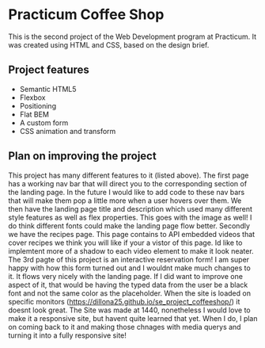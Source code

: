# Practicum Coffee Shop

This is the second project of the Web Development program at Practicum. It was created using HTML and CSS, based on the design brief.

## Project features

- Semantic HTML5
- Flexbox
- Positioning
- Flat BEM
- A custom form
- CSS animation and transform

## Plan on improving the project

This project has many different features to it (listed above). The first page has a working nav bar that will direct you to the corresponding section of the landing page. In the future I would like to add code to these nav bars that will make them pop a little more when a user hovers over them. We then have the landing page title and description which used many different style features as well as flex properties. This goes with the image as well! I do think different fonts could make the landing page flow better. Secondly we have the recipes page. This page contains to API embedded videos that cover recipes we think you will like if your a vistor of this page. Id like to implemtent more of a shadow to each video element to make it look neater. The 3rd pagte of this project is an interactive reservation form! I am super happy with how this form turned out and I wouldnt make much changes to it. It flows very nicely with the landing page. If I did want to improve one aspect of it, that would be having the typed data from the user be a black font and not the same color as the placeholder. When the site is loaded on specific monitors (https://dillona25.github.io/se_project_coffeeshop/) it doesnt look great. The Site was made at 1440, nonetheless I would love to make it a responsive site, but havent quite learned that yet. When I do, I plan on coming back to it and making those chnages with media querys and turning it into a fully responsive site! 
